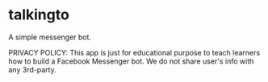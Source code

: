 # talkingto
A simple messenger bot.

PRIVACY POLICY:
This app is just for educational purpose to teach learners how to build a Facebook Messenger bot.
We do not share user's info with any 3rd-party. 
